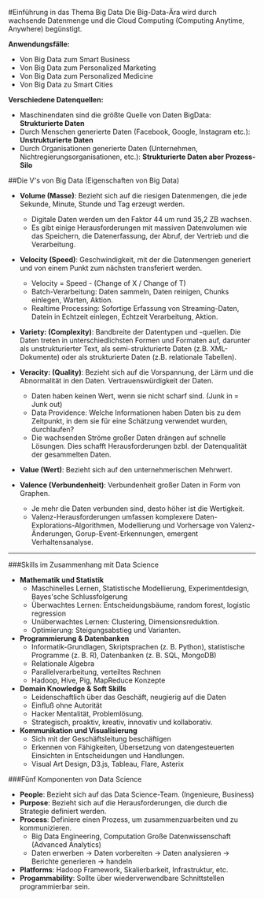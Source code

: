 #Einführung in das Thema Big Data
Die Big-Data-Ära wird durch wachsende Datenmenge und die Cloud Computing (Computing Anytime, Anywhere) begünstigt.

**Anwendungsfälle:**
- Von Big Data zum Smart Business
- Von Big Data zum Personalized Marketing
- Von Big Data zum Personalized Medicine
- Von Big Data zu Smart Cities

**Verschiedene Datenquellen:**
- Maschinendaten sind die größte Quelle von Daten BigData: **Strukturierte Daten**
- Durch Menschen generierte Daten (Facebook, Google, Instagram etc.): **Unstrukturierte Daten**
- Durch Organisationen generierte Daten (Unternehmen, Nichtregierungsorganisationen, etc.): **Strukturierte Daten aber Prozess‐Silo**

##Die V's von Big Data (Eigenschaften von Big Data)

- **Volume (Masse)**: Bezieht sich auf die riesigen Datenmengen, die jede Sekunde, Minute, Stunde und Tag erzeugt werden.
  - Digitale Daten werden um den Faktor 44 um rund 35,2 ZB wachsen.
  - Es gibt einige Herausforderungen mit massiven Datenvolumen wie das Speichern, die Datenerfassung, der Abruf, der Vertrieb und die Verarbeitung.

- **Velocity (Speed)**: Geschwindigkeit, mit der die Datenmengen generiert und von einem Punkt zum nächsten transferiert werden.
  - Velocity = Speed - (Change of X / Change of T)
  - Batch-Verarbeitung: Daten sammeln, Daten reinigen, Chunks einlegen, Warten, Aktion.
  - Realtime Processing: Sofortige Erfassung von Streaming-Daten, Datein in Echtzeit einlegen, Echtzeit Verarbeitung, Aktion.

- **Variety: (Complexity)**: Bandbreite der Datentypen und -quellen. Die Daten treten in unterschiedlichsten Formen und Formaten auf, darunter als unstrukturierter Text, als semi-strukturierte
Daten (z.B. XML-Dokumente) oder als strukturierte Daten (z.B. relationale Tabellen).

- **Veracity: (Quality)**: Bezieht sich auf die Vorspannung, der Lärm und die Abnormalität in den Daten. Vertrauenswürdigkeit der Daten. 
  - Daten haben keinen Wert, wenn sie nicht scharf sind. (Junk in = Junk out)
  - Data Providence: Welche Informationen haben Daten bis zu dem Zeitpunkt, in dem sie für eine Schätzung verwendet wurden, durchlaufen?
  - Die wachsenden Ströme großer Daten drängen auf schnelle Lösungen. Dies schafft Herausforderungen bzbl. der Datenqualität der gesammelten Daten.

- **Value (Wert)**: Bezieht sich auf den unternehmerischen Mehrwert.

- **Valence (Verbundenheit)**: Verbundenheit großer Daten in Form von Graphen.
  - Je mehr die Daten verbunden sind, desto höher ist die Wertigkeit.
  - Valenz-Herausforderungen umfassen komplexere Daten-Explorations-Algorithmen, Modellierung und Vorhersage von Valenz-Änderungen, Gorup-Event-Erkennungen, emergent Verhaltensanalyse.

---

###Skills im Zusammenhang mit Data Science

- **Mathematik und Statistik**
  - Maschinelles Lernen, Statistische Modellierung, Experimentdesign, Bayes'sche Schlussfolgerung
  - Überwachtes Lernen: Entscheidungsbäume, random forest, logistic regression
  - Unüberwachtes Lernen: Clustering, Dimensionsreduktion.
  - Optimierung: Steigungsabstieg und Varianten.
- **Programmierung & Datenbanken**
  - Informatik-Grundlagen, Skriptsprachen (z. B. Python), statistische Programme (z. B. R), Datenbanken (z. B. SQL, MongoDB)
  - Relationale Algebra
  - Parallelverarbeitung, verteiltes Rechnen
  - Hadoop, Hive, Pig, MapReduce Konzepte
- **Domain Knowledge & Soft Skills**
  - Leidenschaftlich über das Geschäft, neugierig auf die Daten
  - Einfluß ohne Autorität
  - Hacker Mentalität, Problemlösung.
  - Strategisch, proaktiv, kreativ, innovativ und kollaborativ.
- **Kommunikation und Visualisierung**
  - Sich mit der Geschäftsleitung beschäftigen
  - Erkennen von Fähigkeiten, Übersetzung von datengesteuerten Einsichten in Entscheidungen und Handlungen.
  - Visual Art Design, D3.js, Tableau, Flare, Asterix
  
###Fünf Komponenten von Data Science

- **People**: Bezieht sich auf das Data Science-Team. (Ingenieure, Business)
- **Purpose**: Bezieht sich auf die Herausforderungen, die durch die Strategie definiert werden.
- **Process**: Definiere einen Prozess, um zusammenzuarbeiten und zu kommunizieren.
  - Big Data Engineering, Computation Große Datenwissenschaft (Advanced Analytics)
  - Daten erwerben -> Daten vorbereiten -> Daten analysieren -> Berichte generieren -> handeln
- **Platforms**: Hadoop Framework, Skalierbarkeit, Infrastruktur, etc.
- **Progammability**: Sollte über wiederverwendbare Schnittstellen programmierbar sein.
